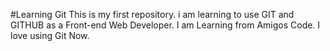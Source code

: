 #Learning Git
This is my first repository. i am learning to use GIT and GITHUB as a Front-end Web Developer. I am Learning from Amigos Code. I love using Git Now.
